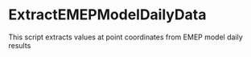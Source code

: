 # ExtractEMEPModelDailyData
This script extracts values at point coordinates from EMEP model daily results
